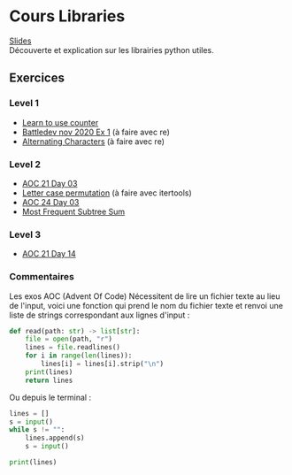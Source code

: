 # Cours Libraries

[Slides](Cours08-PythonLibraries.pdf)</br>
Découverte et explication sur les librairies python utiles.

## Exercices

### Level 1
- [Learn to use counter](https://www.hackerrank.com/challenges/collections-counter/problem)
- [Battledev nov 2020 Ex 1](https://www.isograd-testingservices.com/FR/solutions-challenges-de-code?cts_id=70) (à faire avec re)
- [Alternating Characters](https://www.hackerrank.com/challenges/alternating-characters/problem) (à faire avec re)

### Level 2
- [AOC 21 Day 03](https://adventofcode.com/2021/day/3)
- [Letter case permutation](https://leetcode.com/problems/letter-case-permutation/) (à faire avec itertools)
- [AOC 24 Day 03](https://adventofcode.com/2024/day/3)
- [Most Frequent Subtree Sum](https://leetcode.com/problems/most-frequent-subtree-sum/)

### Level 3
- [AOC 21 Day 14](https://adventofcode.com/2021/day/14)

### Commentaires

Les exos AOC (Advent Of Code) Nécessitent de lire un fichier texte au lieu de l'input, voici une fonction qui prend le nom du fichier texte et renvoi une liste de strings correspondant aux lignes d'input :
```python
def read(path: str) -> list[str]:
    file = open(path, "r")
    lines = file.readlines()
    for i in range(len(lines)):
        lines[i] = lines[i].strip("\n")
    print(lines)
    return lines
```

Ou depuis le terminal :
```python
lines = []
s = input()
while s != "":
    lines.append(s)
    s = input()

print(lines)
```

